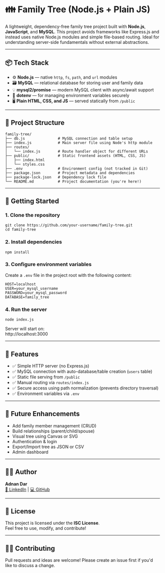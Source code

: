 # 👪 Family Tree (Node.js + Plain JS)

A lightweight, dependency-free family tree project built with **Node.js**, **JavaScript**, and **MySQL**. This project avoids frameworks like Express.js and instead uses native Node.js modules and simple file-based routing. Ideal for understanding server-side fundamentals without external abstractions.

---

## 📦 Tech Stack

- ⚙️ **Node.js** — native `http`, `fs`, `path`, and `url` modules  
- 🗃️ **MySQL** — relational database for storing user and family data  
- 💡 **mysql2/promise** — modern MySQL client with async/await support  
- 🧪 **dotenv** — for managing environment variables securely  
- 🖥️ **Plain HTML, CSS, and JS** — served statically from `/public`  

---

## 📁 Project Structure

```
family-tree/
├── db.js               # MySQL connection and table setup
├── index.js            # Main server file using Node's http module
├── routes/
│   └── index.js        # Route handler object for different URLs
├── public/             # Static frontend assets (HTML, CSS, JS)
│   ├── index.html
│   └── styles.css
├── .env                # Environment config (not tracked in Git)
├── package.json        # Project metadata and dependencies
├── package-lock.json   # Dependency lock file
└── README.md           # Project documentation (you're here!)
```

---

## 🚀 Getting Started

### 1. Clone the repository

```
git clone https://github.com/your-username/family-tree.git
cd family-tree
```

### 2. Install dependencies

```
npm install
```

### 3. Configure environment variables

Create a `.env` file in the project root with the following content:

```
HOST=localhost
USER=your_mysql_username
PASSWORD=your_mysql_password
DATABASE=family_tree
```

### 4. Run the server

```
node index.js
```

Server will start on:  
http://localhost:3000

---

## 🔧 Features

- ✅ Simple HTTP server (no Express.js)  
- ✅ MySQL connection with auto-database/table creation (`users` table)  
- ✅ Static file serving from `/public`  
- ✅ Manual routing via `routes/index.js`  
- ✅ Secure access using path normalization (prevents directory traversal)  
- ✅ Environment variables via `.env`  

---

## 📌 Future Enhancements

- Add family member management (CRUD)  
- Build relationships (parent/child/spouse)  
- Visual tree using Canvas or SVG  
- Authentication & login  
- Export/Import tree as JSON or CSV  
- Admin dashboard  

---

## 🧑‍💻 Author

**Adnan Dar**  
[💼 LinkedIn](https://www.linkedin.com/in/adnanmohi) | [💻 GitHub](https://github.com/AdnanMohi)

---

## 📜 License

This project is licensed under the **ISC License**.  
Feel free to use, modify, and contribute!

---

## 🙋‍♂️ Contributing

Pull requests and ideas are welcome! Please create an issue first if you'd like to discuss a change.
